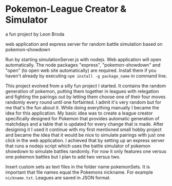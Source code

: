 # Pokemon-League Creator & Simulator
a fun project by Leon Broda

web application and express server for random battle simulation based on pokemon-showdown

Run by starting simulationServer.js with nodejs. Web application will open automatically. The node packages "express", "pokemon-showdown" and "open" (to open web site automatically) are required. Install them if you haven't already by executing `npm install -g package_name` in command line.

This project evolved from a silly fun project I started. It contains the random generation of pokemon, putting them together in leagues with relegation and fighting the pairings out by letting them choose one of their four moves randomly every round until one forfainted. I admit it's very random but for me that's the fun about it. While doing everything manually I became the idea for this application. My basic idea was to create a league creator specifically designed for Pokemon that provides automatic generation of matchdays and a table that is updated for every change that is made. After designing it I used it continue with my first mentioned small hobby project and became the idea that it would be nice to simulate pairings with just one click in the web application. I achieved that by setting up an express server that runs a nodejs script which uses the battle simulator of pokemon showdown to simulate battles randomly. For now it only features one versus one pokemon battles but I plan to add two versus two.

Insert custom sets as text files in the folder name pokemonSets. It is important that file names equal the Pokemons nickname. For example `nickname.txt`. Leagues are saved in JSON format.
